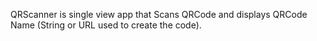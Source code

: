QRScanner is single view app that Scans QRCode and displays QRCode Name (String or URL used to create the code).  

